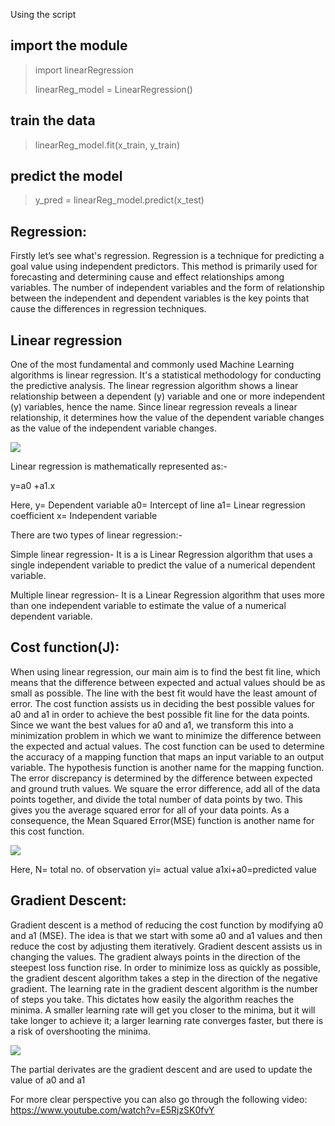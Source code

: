 
Using the script

## import the module

>import linearRegression
>
>linearReg_model = LinearRegression()

## train the data

>linearReg_model.fit(x_train, y_train)

## predict the model

>y_pred = linearReg_model.predict(x_test)
 ## Regression:

Firstly let’s see what's regression.  Regression is a technique for predicting a goal value using independent predictors. This method is primarily used for forecasting and determining cause and effect relationships among variables. The number of independent variables and the form of relationship between the independent and dependent variables is the key points that cause the differences in regression techniques.

## Linear regression

One of the most fundamental and commonly used Machine Learning algorithms is linear regression. It's a statistical methodology for conducting the predictive analysis. The linear regression algorithm shows a linear relationship between a dependent (y) variable and one or more independent (y) variables, hence the name. Since linear regression reveals a linear relationship, it determines how the value of the dependent variable changes as the value of the independent variable changes.

![](https://static.javatpoint.com/tutorial/machine-learning/images/linear-regression-in-machine-learning.png)

Linear regression is mathematically represented as:-

y=a0 +a1.x

Here,
y= Dependent variable
a0= Intercept of line
a1= Linear regression coefficient
x= Independent variable

There are two types of linear regression:-

Simple linear regression- It is a is Linear Regression algorithm that uses a single independent variable to predict the value of a numerical dependent variable.

Multiple linear regression- It is a  Linear Regression algorithm that uses more than one independent variable to estimate the value of a numerical dependent variable.

## Cost function(J):

When using linear regression, our main aim is to find the best fit line, which means that the difference between expected and actual values should be as small as possible. The line with the best fit would have the least amount of error. The cost function assists us in deciding the best possible values for a0 and a1 in order to achieve the best possible fit line for the data points. Since we want the best values for a0 and a1, we transform this into a minimization problem in which we want to minimize the difference between the expected and actual values.
The cost function can be used to determine the accuracy of a mapping function that maps an input variable to an output variable. The hypothesis function is another name for the mapping function. The error discrepancy is determined by the difference between expected and ground truth values. We square the error difference, add all of the data points together, and divide the total number of data points by two. This gives you the average squared error for all of your data points. As a consequence, the Mean Squared Error(MSE) function is another name for this cost function.

![](https://static.javatpoint.com/tutorial/machine-learning/images/linear-regression-in-machine-learning4.png)


Here, 
N= total no. of observation
yi= actual value 
a1xi+a0=predicted value

## Gradient Descent:

Gradient descent is a method of reducing the cost function by modifying a0 and a1 (MSE). The idea is that we start with some a0 and a1 values and then reduce the cost by adjusting them iteratively. Gradient descent assists us in changing the values. The gradient always points in the direction of the steepest loss function rise. In order to minimize loss as quickly as possible, the gradient descent algorithm takes a step in the direction of the negative gradient. The learning rate in the gradient descent algorithm is the number of steps you take. This dictates how easily the algorithm reaches the minima.
A smaller learning rate will get you closer to the minima, but it will take longer to achieve it; a larger learning rate converges faster, but there is a risk of overshooting the minima.

![](https://miro.medium.com/max/470/1*D4Q7zeRBmZ3z1CbD37CIhg.png)

The partial derivates are the gradient descent and are used to update the value of a0 and a1

For more clear perspective you can also go through the following video:
https://www.youtube.com/watch?v=E5RjzSK0fvY
